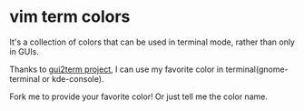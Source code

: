 vim term colors
==================
It's a collection of colors that can be used in terminal mode, rather than only in GUIs.

Thanks to [gui2term project](http://www.vim.org/scripts/script.php?script_id=2778), I can use my favorite color in terminal(gnome-terminal or kde-console).

Fork me to provide your favorite color! Or just tell me the color name.
